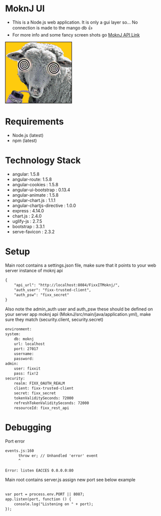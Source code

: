 # MoknJ UI #
* This is a Node.js web application. It is only a gui layer so... No connection is made to the mango db :+1: 
* For more info and some fancy screen shots go [MoknJ API Link](https://github.com/fixxit/MoknJ)

![2032.gif](https://github.com/fixxit/MoknJ/blob/master/images/1615879524-2032.gif?raw=true)

# Requirements #
* Node.js (latest)
* npm (latest)

# Technology Stack #
* angular: 1.5.8 
* angular-route: 1.5.8 
* angular-cookies : 1.5.8 
* angular-ui-bootstrap : 0.13.4 
* angular-animate : 1.5.8 
* angular-chart.js : 1.1.1 
* angular-chartjs-directive : 1.0.0 
* express : 4.14.0 
* chart.js : 2.4.0 
* uglify-js : 2.7.5 
* bootstrap : 3.3.1 
* serve-favicon : 2.3.2 

# Setup # 
Main root contains a settings.json file, make sure that it points to your web server instance of moknj api
```
{
    "api_url": "http://localhost:8084/FixxITMoknj/",
    "auth_user": "fixx-trusted-client",
    "auth_psw": "fixx_secret"
}
```
Also note the admin_auth user and auth_psw these should be defined on your server app moknj api (MoknJ/src/main/java/application.yml), make sure they match (security.client, security.secret)

```
environment: 
system:
    db: moknj
    url: localhost
    port: 27017
    username: 
    password: 
admin:
    user: fixxit
    pass: fix!2
security:
    realm: FIXX_OAUTH_REALM
    client: fixx-trusted-client
    secret: fixx_secret
    tokenValiditySeconds: 72000
    refreshTokenValiditySeconds: 72000
    resourceId: fixx_rest_api
```

# Debugging #
Port error 
```
events.js:160
      throw er; // Unhandled 'error' event
      ^

Error: listen EACCES 0.0.0.0:80
```
Main root contains server.js assign new port see below example
```

var port = process.env.PORT || 8087;
app.listen(port, function () {
    console.log("Listening on " + port);
});
```
